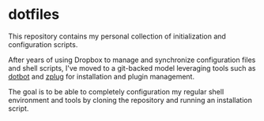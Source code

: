 # dotfiles
This repository contains my personal collection of initialization and configuration scripts.

After years of using Dropbox to manage and synchronize configuration files and shell scripts, I've moved to a git-backed model leveraging tools such as [dotbot](https://github.com/anishathalye/dotbot) and [zplug](https://github.com/b4b4r07/zplug) for installation and plugin management.

The goal is to be able to completely configuration my regular shell environment and tools by cloning the repository and running an installation script.
